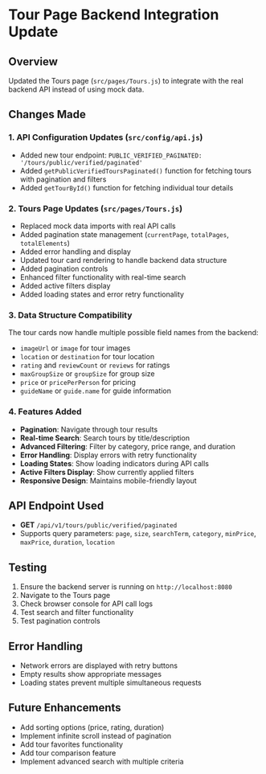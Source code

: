 # Tour Page Backend Integration Update

## Overview
Updated the Tours page (`src/pages/Tours.js`) to integrate with the real backend API instead of using mock data.

## Changes Made

### 1. API Configuration Updates (`src/config/api.js`)
- Added new tour endpoint: `PUBLIC_VERIFIED_PAGINATED: '/tours/public/verified/paginated'`
- Added `getPublicVerifiedToursPaginated()` function for fetching tours with pagination and filters
- Added `getTourById()` function for fetching individual tour details

### 2. Tours Page Updates (`src/pages/Tours.js`)
- Replaced mock data imports with real API calls
- Added pagination state management (`currentPage`, `totalPages`, `totalElements`)
- Added error handling and display
- Updated tour card rendering to handle backend data structure
- Added pagination controls
- Enhanced filter functionality with real-time search
- Added active filters display
- Added loading states and error retry functionality

### 3. Data Structure Compatibility
The tour cards now handle multiple possible field names from the backend:
- `imageUrl` or `image` for tour images
- `location` or `destination` for tour location
- `rating` and `reviewCount` or `reviews` for ratings
- `maxGroupSize` or `groupSize` for group size
- `price` or `pricePerPerson` for pricing
- `guideName` or `guide.name` for guide information

### 4. Features Added
- **Pagination**: Navigate through tour results
- **Real-time Search**: Search tours by title/description
- **Advanced Filtering**: Filter by category, price range, and duration
- **Error Handling**: Display errors with retry functionality
- **Loading States**: Show loading indicators during API calls
- **Active Filters Display**: Show currently applied filters
- **Responsive Design**: Maintains mobile-friendly layout

## API Endpoint Used
- **GET** `/api/v1/tours/public/verified/paginated`
- Supports query parameters: `page`, `size`, `searchTerm`, `category`, `minPrice`, `maxPrice`, `duration`, `location`

## Testing
1. Ensure the backend server is running on `http://localhost:8080`
2. Navigate to the Tours page
3. Check browser console for API call logs
4. Test search and filter functionality
5. Test pagination controls

## Error Handling
- Network errors are displayed with retry buttons
- Empty results show appropriate messages
- Loading states prevent multiple simultaneous requests

## Future Enhancements
- Add sorting options (price, rating, duration)
- Implement infinite scroll instead of pagination
- Add tour favorites functionality
- Add tour comparison feature
- Implement advanced search with multiple criteria
